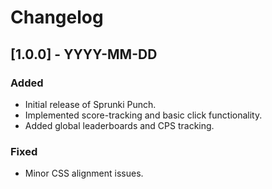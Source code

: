 # Changelog

## [1.0.0] - YYYY-MM-DD
### Added
- Initial release of Sprunki Punch.
- Implemented score-tracking and basic click functionality.
- Added global leaderboards and CPS tracking.

### Fixed
- Minor CSS alignment issues.
